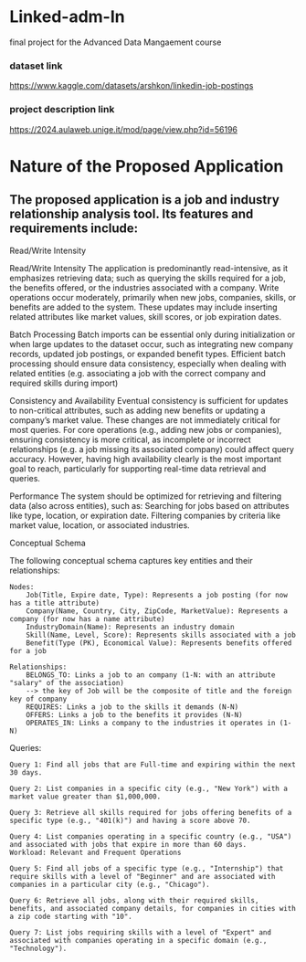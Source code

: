 # Linked-adm-In
final project for the Advanced Data Mangaement course 

### dataset link
https://www.kaggle.com/datasets/arshkon/linkedin-job-postings

### project description link
https://2024.aulaweb.unige.it/mod/page/view.php?id=56196

# Nature of the Proposed Application

## The proposed application is a job and industry relationship analysis tool. Its features and requirements include:

Read/Write Intensity

Read/Write Intensity
The application is predominantly read-intensive, as it emphasizes retrieving data; such as querying the skills required for a job, the benefits offered, or the industries associated with a company.
Write operations occur moderately, primarily when new jobs, companies, skills, or benefits are added to the system. These updates may include inserting related attributes like market values, skill scores, or job expiration dates.

Batch Processing
Batch imports can be essential only during initialization or when large updates to the dataset occur, such as integrating new company records, updated job postings, or expanded benefit types.
Efficient batch processing should ensure data consistency, especially when dealing with related entities (e.g. associating a job with the correct company and required skills during import)

Consistency and Availability
Eventual consistency is sufficient for updates to non-critical attributes, such as adding new benefits or updating a company’s market value. These changes are not immediately critical for most queries.
For core operations (e.g., adding new jobs or companies), ensuring consistency is more critical, as incomplete or incorrect relationships (e.g. a job missing its associated company) could affect query accuracy.
However, having high availability clearly is the most important goal to reach, particularly for supporting real-time data retrieval and queries.

Performance
The system should be optimized for retrieving and filtering data (also across entities), such as:
Searching for jobs based on attributes like type, location, or expiration date.
Filtering companies by criteria like market value, location, or associated industries.

Conceptual Schema

The following conceptual schema captures key entities and their relationships:

    Nodes:
        Job(Title, Expire date, Type): Represents a job posting (for now has a title attribute)
        Company(Name, Country, City, ZipCode, MarketValue): Represents a company (for now has a name attribute)
        IndustryDomain(Name): Represents an industry domain 
        Skill(Name, Level, Score): Represents skills associated with a job
        Benefit(Type (PK), Economical Value): Represents benefits offered for a job

    Relationships:
        BELONGS_TO: Links a job to an company (1-N: with an attribute "salary" of the association)
        --> the key of Job will be the composite of title and the foreign key of company
        REQUIRES: Links a job to the skills it demands (N-N)
        OFFERS: Links a job to the benefits it provides (N-N)
        OPERATES_IN: Links a company to the industries it operates in (1-N)

Queries:
    
    Query 1: Find all jobs that are Full-time and expiring within the next 30 days.
    
    Query 2: List companies in a specific city (e.g., "New York") with a market value greater than $1,000,000.
    
    Query 3: Retrieve all skills required for jobs offering benefits of a specific type (e.g., "401(k)") and having a score above 70.
    
    Query 4: List companies operating in a specific country (e.g., "USA") and associated with jobs that expire in more than 60 days.
    Workload: Relevant and Frequent Operations
    
    Query 5: Find all jobs of a specific type (e.g., "Internship") that require skills with a level of "Beginner" and are associated with companies in a particular city (e.g., "Chicago").
    
    Query 6: Retrieve all jobs, along with their required skills, benefits, and associated company details, for companies in cities with a zip code starting with "10".
    
    Query 7: List jobs requiring skills with a level of "Expert" and associated with companies operating in a specific domain (e.g., "Technology").
